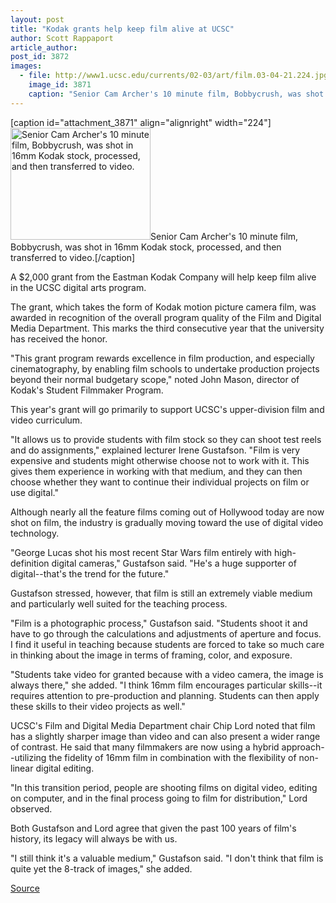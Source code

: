 ```yaml
---
layout: post
title: "Kodak grants help keep film alive at UCSC"
author: Scott Rappaport
article_author: 
post_id: 3872
images:
  - file: http://www1.ucsc.edu/currents/02-03/art/film.03-04-21.224.jpg
    image_id: 3871
    caption: "Senior Cam Archer's 10 minute film, Bobbycrush, was shot in 16mm Kodak stock, processed, and then transferred to video."
---
```


[caption id="attachment_3871" align="alignright" width="224"]<a href="http://dev-ucsc-news.pantheonsite.io/wp-content/uploads/2003/04/film.03-04-21.224.jpg"><img class="size-full wp-image-3871" src="http://dev-ucsc-news.pantheonsite.io/wp-content/uploads/2003/04/film.03-04-21.224.jpg" alt="Senior Cam Archer's 10 minute film, Bobbycrush, was shot in 16mm Kodak stock, processed, and then transferred to video." width="224" height="179" /></a>Senior Cam Archer's 10 minute film, Bobbycrush, was shot in 16mm Kodak stock, processed, and then transferred to video.[/caption]
<p>
  A $2,000 grant from the Eastman Kodak Company will help keep film alive in the UCSC digital arts program.
</p>
<p>
  The grant, which takes the form of Kodak motion picture camera film, was awarded in recognition of the overall program quality of the Film and Digital Media Department. This marks the third consecutive year that the university has received the honor.<br>
</p>
<p>
  "This grant program rewards excellence in film production, and especially cinematography, by enabling film schools to undertake production projects beyond their normal budgetary scope," noted John Mason, director of Kodak's Student Filmmaker Program.<br>
</p>
<p>
  This year's grant will go primarily to support UCSC's upper-division film and video curriculum.<br>
</p>
<p>
  "It allows us to provide students with film stock so they can shoot test reels and do assignments," explained lecturer Irene Gustafson. "Film is very expensive and students might otherwise choose not to work with it. This gives them experience in working with that medium, and they can then choose whether they want to continue their individual projects on film or use digital."<br>
</p>
<p>
  Although nearly all the feature films coming out of Hollywood today are now shot on film, the industry is gradually moving toward the use of digital video technology.<br>
</p>
<p>
  "George Lucas shot his most recent Star Wars film entirely with high-definition digital cameras," Gustafson said. "He's a huge supporter of digital--that's the trend for the future."<br>
</p>
<p>
  Gustafson stressed, however, that film is still an extremely viable medium and particularly well suited for the teaching process.<br>
</p>
<p>
  "Film is a photographic process," Gustafson said. "Students shoot it and have to go through the calculations and adjustments of aperture and focus. I find it useful in teaching because students are forced to take so much care in thinking about the image in terms of framing, color, and exposure.<br>
</p>
<p>
  "Students take video for granted because with a video camera, the image is always there," she added. "I think 16mm film encourages particular skills--it requires attention to pre-production and planning. Students can then apply these skills to their video projects as well."<br>
</p>
<p>
  UCSC's Film and Digital Media Department chair Chip Lord noted that film has a slightly sharper image than video and can also present a wider range of contrast. He said that many filmmakers are now using a hybrid approach--utilizing the fidelity of 16mm film in combination with the flexibility of non-linear digital editing.<br>
</p>
<p>
  "In this transition period, people are shooting films on digital video, editing on computer, and in the final process going to film for distribution," Lord observed.<br>
</p>
<p>
  Both Gustafson and Lord agree that given the past 100 years of film's history, its legacy will always be with us.<br>
</p>
<p>
  "I still think it's a valuable medium," Gustafson said. "I don't think that film is quite yet the 8-track of images," she added.
</p>
<p><a href="http://www1.ucsc.edu/currents/02-03/04-21/kodak.html%20copy" title="Permalink to kodak">Source</a></p>
